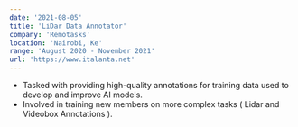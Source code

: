 ```yaml
---
date: '2021-08-05'
title: 'LiDar Data Annotator'
company: 'Remotasks'
location: 'Nairobi, Ke'
range: 'August 2020 - November 2021'
url: 'https://www.italanta.net'
---
```


- Tasked with providing high-quality annotations for training data used to develop and improve AI models.
- Involved in training new members on more complex tasks ( Lidar and Videobox Annotations ).
